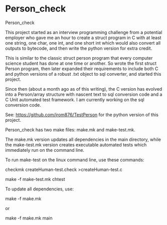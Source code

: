# Person_check
Person_check

This project started as an interview programming challenge from a potential employer 
who gave me an hour to create a struct program in C with at least one string, one char, one int, and one short int
which would also convert all outputs to bytecode, and then write the python version for extra credit. 

This is similar to the classic struct person program that every computer science student has done 
at one time or another. So wrote the first struct Person program, then later expanded their requirements to include both C and python versions of a robust .txt object to sql converter, and started this project.

Since then (about a month ago as of this writing), the C version has evolved into a Person/array structure 
with nascent text to sql conversion code and a C Unit automated test framework. I am currently working on the sql 
conversion code.

See: https://github.com/jrom876/TestPerson for the python version of this project.

Person_check has two make files: make.mk and make-test.mk. 

The make.mk version updates all dependencies in the main directory, 
while the make-test.mk version creates executable automated tests 
which immediately run on the command line. 

To run make-test on the linux command line, use these commands:

checkmk createHuman-test.check >createHuman-test.c

make -f make-test.mk chtest

To update all dependencies, use:

make -f make.mk

or 

make -f make.mk main
